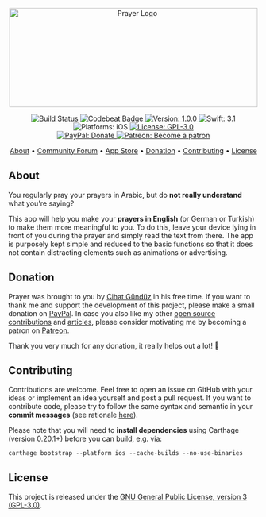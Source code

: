 <p align="center">
  <img src="https://raw.githubusercontent.com/Flinesoft/Prayer/stable/Logo.png"
      width=500 height=200 alt="Prayer Logo">
</p>

<p align="center">
    <a href="https://app.bitrise.io/app/bfed282364a7c368">
        <img src="https://app.bitrise.io/app/bfed282364a7c368/status.svg?token=NixfnURP7c0U1i_wrjwdjg&branch=stable"
             alt="Build Status">
    </a>
    <a href="https://codebeat.co/projects/github-com-flinesoft-prayer-stable">
        <img src="https://codebeat.co/badges/8c24c2d9-f0c7-4f16-8ab9-ec537fb6af45"
             alt="Codebeat Badge">
    </a>
    <a href="https://github.com/Flinesoft/Prayer/releases">
        <img src="https://img.shields.io/badge/Version-1.0.0-blue.svg"
             alt="Version: 1.0.0">
    </a>
    <img src="https://img.shields.io/badge/Swift-3.1-FFAC45.svg"
         alt="Swift: 3.1">
    <img src="https://img.shields.io/badge/Platforms-iOS-FF69B4.svg"
        alt="Platforms: iOS">
    <a href="https://github.com/Flinesoft/Prayer/blob/stable/LICENSE">
        <img src="https://img.shields.io/badge/License-GPL--3.0-lightgrey.svg"
             alt="License: GPL-3.0">
    </a>
    <br />
    <a href="https://paypal.me/Dschee/5EUR">
        <img src="https://img.shields.io/badge/PayPal-Donate-orange.svg"
             alt="PayPal: Donate">
    </a>
    <a href="https://patreon.com/Dschee">
        <img src="https://img.shields.io/badge/Patreon-Become a patron-orange.svg"
             alt="Patreon: Become a patron">
    </a>
</p>

<p align="center">
    <a href="#about">About</a>
  • <a href="https://community.flinesoft.com/c/prayer-app">Community Forum</a>
  • <a href="https://itunes.apple.com/us/app/prayer-in-english/id1217136884">App Store</a>
  • <a href="#donation">Donation</a>
  • <a href="#contributing">Contributing</a>
  • <a href="#license">License</a>
</p>


## About

You regularly pray your prayers in Arabic, but do **not really understand** what you're saying?

This app will help you make your **prayers in English** (or German or Turkish) to make them more meaningful to you. To do this, leave your device lying in front of you during the prayer and simply read the text from there. The app is purposely kept simple and reduced to the basic functions so that it does not contain distracting elements such as animations or advertising.


## Donation

Prayer was brought to you by [Cihat Gündüz](https://github.com/Dschee) in his free time. If you want to thank me and support the development of this project, please make a small donation on [PayPal](https://paypal.me/Dschee/5EUR). In case you also like my other [open source contributions](https://github.com/Flinesoft) and [articles](https://medium.com/@Dschee), please consider motivating me by becoming a patron on [Patreon](https://www.patreon.com/Dschee).

Thank you very much for any donation, it really helps out a lot! 💯


## Contributing

Contributions are welcome. Feel free to open an issue on GitHub with your ideas or implement an idea yourself and post a pull request. If you want to contribute code, please try to follow the same syntax and semantic in your **commit messages** (see rationale [here](http://chris.beams.io/posts/git-commit/)).

Please note that you will need to **install dependencies** using Carthage (version 0.20.1+) before you can build, e.g. via:
``` shell
carthage bootstrap --platform ios --cache-builds --no-use-binaries
```

## License
This project is released under the [GNU General Public License, version 3 (GPL-3.0)](http://opensource.org/licenses/GPL-3.0).
